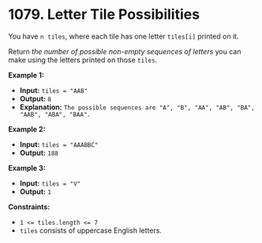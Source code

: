 # 1079. Letter Tile Possibilities

You have `n`  `tiles`, where each tile has one letter `tiles[i]` printed on it.

Return _the number of possible non-empty sequences of letters_ you can make using the letters printed on those `tiles`.

**Example 1:**

* **Input:** `tiles = "AAB"`
* **Output:** `8`
* **Explanation:** `The possible sequences are "A", "B", "AA", "AB", "BA", "AAB", "ABA", "BAA".`

**Example 2:**

* **Input:** `tiles = "AAABBC"`
* **Output:** `188`

**Example 3:**

* **Input:** `tiles = "V"`
* **Output:** `1`

**Constraints:**

*   `1 <= tiles.length <= 7`
*   `tiles` consists of uppercase English letters.
